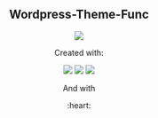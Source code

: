 <h2 align='center'> Wordpress-Theme-Func</h2>
<p align='center'>
  <img src='https://user-images.githubusercontent.com/64248524/179230995-df0bacf6-e6be-4a92-ba6a-ab7e0e42283e.PNG'></img>
</p>
<p align='center'>Created with:</p>
<p align='center'>
  <img src="https://img.shields.io/badge/WordPress-%23117AC9.svg?style=for-the-badge&logo=WordPress&logoColor=white" />
  <img src="https://img.shields.io/badge/php-%23777BB4.svg?style=for-the-badge&logo=php&logoColor=white" />
   <img src="https://img.shields.io/badge/jquery-%230769AD.svg?style=for-the-badge&logo=jquery&logoColor=white" />
</p>
<p align='center'>And with</p>
<p align='center'>:heart:</p>
